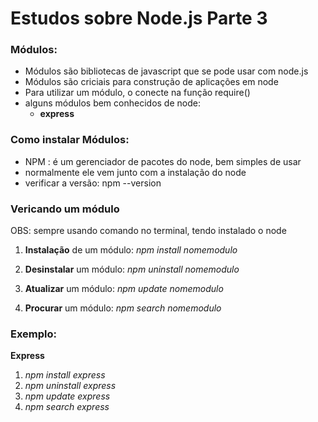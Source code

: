 # Estudos sobre Node.js Parte 3

### Módulos:

* Módulos são bibliotecas de javascript que se pode usar com node.js
* Módulos são criciais para construção de aplicações em node
* Para utilizar um módulo, o conecte na função require()
* alguns módulos bem conhecidos de node:
    * **express**

### Como instalar Módulos:

* NPM : é um gerenciador de pacotes do node, bem simples de usar
* normalmente ele vem junto com a instalação do node
* verificar a versão: npm --version

### Vericando um módulo
OBS: sempre usando comando no terminal, tendo instalado o node

1. **Instalação** de um módulo: _npm install nomemodulo_

2. **Desinstalar** um módulo: _npm uninstall nomemodulo_

3. **Atualizar** um módulo: _npm update nomemodulo_

4. **Procurar** um módulo: _npm search nomemodulo_

### Exemplo:

**Express**

1. _npm install express_
2. _npm uninstall express_
3. _npm update express_
4. _npm search express_
